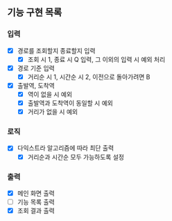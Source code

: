 ## 기능 구현 목록

### 입력

- [x] 경로를 조회할지 종료할지 입력
    - [x] 조회 시 1, 종료 시 Q 입력, 그 이외의 입력 시 예외 처리
- [x] 경로 기준 입력
    - [x] 거리순 시 1, 시간순 시 2, 이전으로 돌아가려면 B
- [x] 출발역, 도착역
    - [x] 역이 없을 시 예외
    - [x] 출발역과 도착역이 동일할 시 예외
    - [x] 거리가 없을 시 예외

### 로직

- [x] 다익스트라 알고리즘에 따라 최단 출력
    - [x] 거리순과 시간순 모두 가능하도록 설정

### 출력

- [x] 메인 화면 출력
- [ ] 기능 목록 출력
- [x] 조회 결과 출력